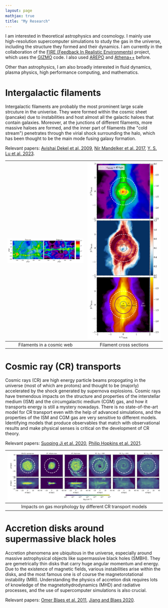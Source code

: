 ```yaml
---
layout: page
mathjax: true
title: "My Research"
---
```

I am interested in theoretical astrophysics and cosmology. I mainly use high-resolution supercomputer simulations to study the gas in the universe, including the structure they formed and their dynamics. I am currently in the collaboration of the [FIRE (Feedback In Realistic Environments)](https://fire.northwestern.edu) project, which uses the [GIZMO](http://www.tapir.caltech.edu/~phopkins/Site/GIZMO_files/gizmo_documentation.html#snaps-reading) code. I also used [AREPO](https://arepo-code.org) and [Athena++](https://arepo-code.org) before.

Other than astrophysics, I am also broadly interested in fluid dynamics, plasma physics, high performance computing, and mathematics.

# Intergalactic filaments
Intergalactic filaments are probably the most prominent large scale strcuture in the univerise. They were formed within the cosmic sheet (pancake) due to instabilities and host almost all the galactic haloes that contain galaxies. Moreover, at the junctions of different filaments, more massive haloes are formed, and the inner part of filaments (the "cold stream") penetrates through the virial shock surrounding the halo, which has been thought to be the main mode fusing galaxy formation. 

Relevant papers: [Avishai Dekel et al. 2009](https://ui.adsabs.harvard.edu/abs/2009Natur.457..451D/abstract), [Nir Mandelker et al. 2017](https://ui.adsabs.harvard.edu/abs/2018ApJ...861..148M/abstract), [Y. S. Lu et al. 2023](https://ui.adsabs.harvard.edu/abs/2023arXiv230603966L/abstract).


| <img src="https://github.com/y-samuel-lu/y-samuel-lu.github.io/blob/master/Images/Slices_major.png?raw=true" wdith="200"> | <img src="https://github.com/y-samuel-lu/y-samuel-lu.github.io/blob/master/Images/Therm_proj.png?raw=true" width="1000"> |
|:---:|:---:|
| Filaments in a cosmic web | Filament cross sections |

# Cosmic ray (CR) transports
Cosmic rays (CR) are high energy particle beams propogating in the universe (most of which are protons) and thought to be (majorly) accelerated by the shock generated by supernova explosions. Cosmic rays have tremendous impacts on the structure and properties of the interstellar medium (ISM) and the circumgalactic medium (CGM) gas, and how it transports energy is still a mystery nowadays. There is no state-of-the-art model for CR transport even with the help of advanced simulations, and the properties of the ISM and CGM gas are very sensitive to different models. Identifying models that produce observables that match with observational results and make physical senses is critical on the development of CR theory.

Relevant papers: [Suoqing Ji et al. 2020](https://ui.adsabs.harvard.edu/abs/2020MNRAS.496.4221J/abstract), [Philip Hopkins et al. 2021](https://ui.adsabs.harvard.edu/abs/2021MNRAS.501.4184H/abstract).

| <img src="https://github.com/y-samuel-lu/y-samuel-lu.github.io/blob/c46467f0936b6829eb6cdea1cee48b200895eb38/Images/Proj_maps_for_CD_and_variant_kappa_CR_runs_HI.png?raw=true" width="1200"> |
|:--:|
|Impacts on gas morphology by different CR transport models|

# Accretion disks around supermassive black holes
Accretion phenomena are ubiquitous in the universe, especially around massive astrophysical objects like supermassive black holes (SMBH). They are gemetrically thin disks that carry huge angular momentum and energy. Due to the existence of magnetic fields, various instabilities arise within the disks, and the most famous one is of course the magnetorotational instability (MRI). Understanding the physics of accretion disk requires lots of knowledge of the magnetohydrodynamics (MHD) and radiative processes, and the use of supercomputer simulations is also crucial.

Relevant papers: [Omer Blaes et al. 2011](https://ui.adsabs.harvard.edu/abs/2011ApJ...733..110B/abstract), [Jiang and Blaes 2020](https://ui.adsabs.harvard.edu/abs/2020ApJ...900...25J/abstract).
